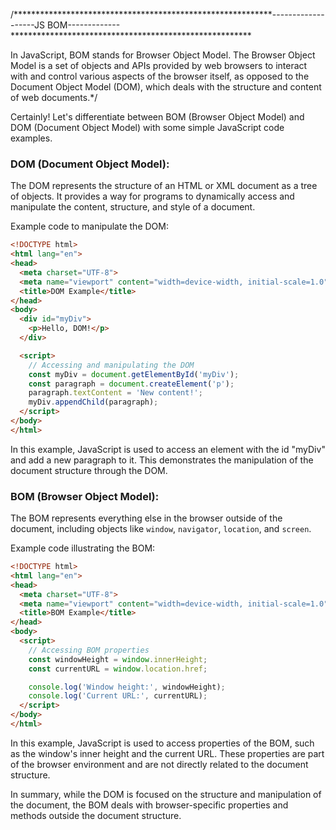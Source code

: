 /***********************************************************-------------------JS BOM-------------*******************************************************

In JavaScript, BOM stands for Browser Object Model. The Browser Object Model is a set of objects and APIs provided by web browsers to interact with and control
various aspects of the browser itself, as opposed to the Document Object Model (DOM), which deals with the structure and content of web documents.*/

Certainly! Let's differentiate between BOM (Browser Object Model) and DOM (Document Object Model) with some simple JavaScript code examples.

### DOM (Document Object Model):

The DOM represents the structure of an HTML or XML document as a tree of objects. It provides a way for programs to dynamically access and manipulate the content, structure, and style of a document.

Example code to manipulate the DOM:

```html
<!DOCTYPE html>
<html lang="en">
<head>
  <meta charset="UTF-8">
  <meta name="viewport" content="width=device-width, initial-scale=1.0">
  <title>DOM Example</title>
</head>
<body>
  <div id="myDiv">
    <p>Hello, DOM!</p>
  </div>

  <script>
    // Accessing and manipulating the DOM
    const myDiv = document.getElementById('myDiv');
    const paragraph = document.createElement('p');
    paragraph.textContent = 'New content!';
    myDiv.appendChild(paragraph);
  </script>
</body>
</html>
```

In this example, JavaScript is used to access an element with the id "myDiv" and add a new paragraph to it. This demonstrates the manipulation of the document structure through the DOM.

### BOM (Browser Object Model):

The BOM represents everything else in the browser outside of the document, including objects like `window`, `navigator`, `location`, and `screen`.

Example code illustrating the BOM:

```html
<!DOCTYPE html>
<html lang="en">
<head>
  <meta charset="UTF-8">
  <meta name="viewport" content="width=device-width, initial-scale=1.0">
  <title>BOM Example</title>
</head>
<body>
  <script>
    // Accessing BOM properties
    const windowHeight = window.innerHeight;
    const currentURL = window.location.href;

    console.log('Window height:', windowHeight);
    console.log('Current URL:', currentURL);
  </script>
</body>
</html>
```

In this example, JavaScript is used to access properties of the BOM, such as the window's inner height and the current URL. These properties are part of the browser environment and are not directly related to the document structure.

In summary, while the DOM is focused on the structure and manipulation of the document, the BOM deals with browser-specific properties and methods outside the document structure.



